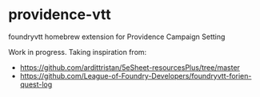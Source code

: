 # providence-vtt
foundryvtt homebrew extension for Providence Campaign Setting



Work in progress.
Taking inspiration from: 

*   https://github.com/ardittristan/5eSheet-resourcesPlus/tree/master
*   https://github.com/League-of-Foundry-Developers/foundryvtt-forien-quest-log





